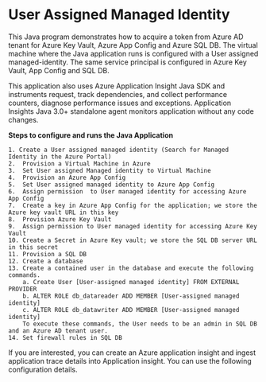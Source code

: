 # User Assigned Managed Identity

This Java program demonstrates how to acquire a token from Azure AD tenant for Azure Key Vault, Azure App Config and Azure SQL DB. The virtual machine where the Java application runs is configured with a User assigned managed-identity. The same service principal is configured in Azure Key Vault, App Config and  SQL DB. 

This application also uses Azure Application Insight Java SDK and  instruments request, track dependencies, and collect performance counters, diagnose performance issues and exceptions. Application Insights Java 3.0+ standalone agent monitors application without any code changes.

**Steps to configure and runs the Java Application**

    1. Create a User assigned managed identity (Search for Managed Identity in the Azure Portal)
    2.  Provision a Virtual Machine in Azure 
    3.  Set User assigned Managed identity to Virtual Machine
    4.  Provision an Azure App Config
    5.  Set User assigned managed identity to Azure App Config
    6.  Assign permission  to User managed identity for accessing Azure App Config
    7.  Create a key in Azure App Config for the application; we store the Azure key vault URL in this key
    8.  Provision Azure Key Vault
    9.  Assign permission to User managed identity for accessing Azure Key Vault
    10. Create a Secret in Azure Key vault; we store the SQL DB server URL in this secret 
    11. Provision a SQL DB
    12. Create a database 
    13. Create a contained user in the database and execute the following commands.
        a. Create User [User-assigned managed identity] FROM EXTERNAL PROVIDER
        b. ALTER ROLE db_datareader ADD MEMBER [User-assigned managed identity] 
        c. ALTER ROLE db_datawriter ADD MEMBER [User-assigned managed identity] 
        To execute these commands, the User needs to be an admin in SQL DB and an Azure AD tenant user.
    14. Set firewall rules in SQL DB

If you are interested, you can create an Azure application insight and ingest application trace details into Application insight. You can use the following configuration details.

   
    
